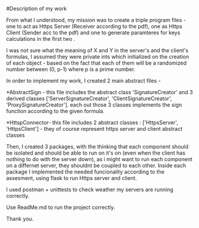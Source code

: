 #Description of my work

From what I understood, my mission was to create a triple program files - one to act as Https Server (Receiver according to the pdf), one as Https Client (Sender acc to the pdf) and one to generate paramteres for keys calculations in the first two .


I was not sure what the meaning of X and Y in the server's and the client's formulas, I assumed they were private ints which initialized on the creation of each object - based on the fact that each of them will be a randomized  number between (0, p-1) where p is a prime number.


In order to implement my work, I created 2 main abstract files - 

*AbstractSign - this file includes the abstract class 'SignatureCreator' and 3 derived classes ['ServerSignatureCreator', 'ClientSignatureCreator', 'ProxySignatureCreator'].
                each out those 3 classes implements the sign function according to the given formula.

*HttspConnector- this file includes 2 abstract classes : ['HttpsServer', 'HttpsClient'] - they of course represent https server and client abstract classes


Then, I created 3 packages, with the thinking that each component should be isolated and should be able to run on it's on (even when the client has nothing to do with the server down), as i might want to run each component on a differnet server, they shouldnt be coupled to each other.
Inside each package I implemented the needed funcionality according to the assesment, using flask to run Https server and client.


I used postman + unittests to check weather my servers are running correctly.


Use ReadMe.md to run the project correctly.

Thank you.
